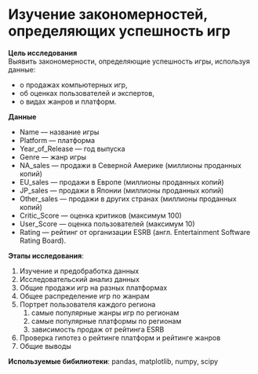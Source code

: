 # Изучение закономерностей, определяющих успешность игр

**Цель исследования**<br>
Выявить закономерности, определяющие успешность игры, используя данные: 
- о продажах компьютерных игр, 
- об оценках пользователей и экспертов, 
- о видах жанров и платформ.

**Данные**<br>
- Name — название игры
- Platform — платформа
- Year_of_Release — год выпуска
- Genre — жанр игры
- NA_sales — продажи в Северной Америке (миллионы проданных копий)
- EU_sales — продажи в Европе (миллионы проданных копий)
- JP_sales — продажи в Японии (миллионы проданных копий)
- Other_sales — продажи в других странах (миллионы проданных копий)
- Critic_Score — оценка критиков (максимум 100)
- User_Score — оценка пользователей (максимум 10)
- Rating — рейтинг от организации ESRB (англ. Entertainment Software Rating Board). 

**Этапы исследования**:
1. Изучение и предобработка данных
2. Исследовательский анализ данных
3. Общие продажи игр на разных платформах
4. Общее распределение игр по жанрам
5. Портрет пользователя каждого региона
   1) самые популярные жанры игр по регионам
   2) самые популярные платформы по регионам
   3) зависимость продаж от рейтинга ESRB
6. Проверка гипотез о рейтинге платформ и рейтинге жанров
7. Общие выводы

**Используемые бибилиотеки**:
pandas, matplotlib, numpy, scipy
